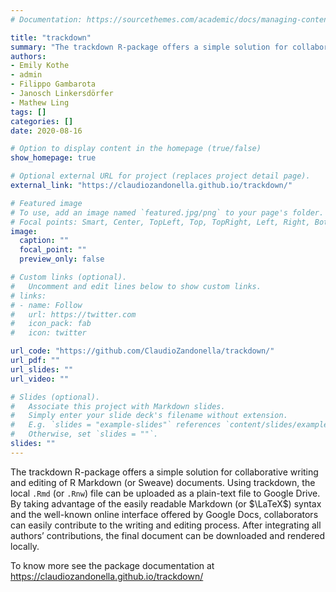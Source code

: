 ```yaml
---
# Documentation: https://sourcethemes.com/academic/docs/managing-content/

title: "trackdown"
summary: "The trackdown R-package offers a simple solution for collaborative writing and editing of R Markdown (or Sweave) documents."
authors:
- Emily Kothe
- admin
- Filippo Gambarota
- Janosch Linkersdörfer
- Mathew Ling
tags: []
categories: []
date: 2020-08-16

# Option to display content in the homepage (true/false)
show_homepage: true

# Optional external URL for project (replaces project detail page).
external_link: "https://claudiozandonella.github.io/trackdown/"

# Featured image
# To use, add an image named `featured.jpg/png` to your page's folder.
# Focal points: Smart, Center, TopLeft, Top, TopRight, Left, Right, BottomLeft, Bottom, BottomRight.
image:
  caption: ""
  focal_point: ""
  preview_only: false

# Custom links (optional).
#   Uncomment and edit lines below to show custom links.
# links:
# - name: Follow
#   url: https://twitter.com
#   icon_pack: fab
#   icon: twitter

url_code: "https://github.com/ClaudioZandonella/trackdown/"
url_pdf: ""
url_slides: ""
url_video: ""

# Slides (optional).
#   Associate this project with Markdown slides.
#   Simply enter your slide deck's filename without extension.
#   E.g. `slides = "example-slides"` references `content/slides/example-slides.md`.
#   Otherwise, set `slides = ""`.
slides: ""
---
```


The trackdown R-package offers a simple solution for collaborative writing and editing of R Markdown (or Sweave) documents. Using trackdown, the local `.Rmd` (or `.Rnw`) file can be uploaded as a plain-text file to Google Drive. By taking advantage of the easily readable Markdown (or $\LaTeX$) syntax and the well-known online interface offered by Google Docs, collaborators can easily contribute to the writing and editing process. After integrating all authors’ contributions, the final document can be downloaded and rendered locally.


To know more see the package documentation at https://claudiozandonella.github.io/trackdown/

